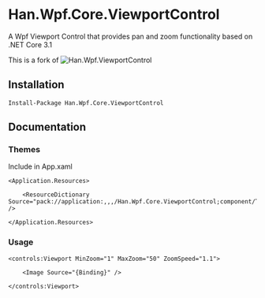 # Han.Wpf.Core.ViewportControl
A Wpf Viewport Control that provides pan and zoom functionality based on .NET Core 3.1

This is a fork of ![Han.Wpf.ViewportControl](https://github.com/ahancock1/Han.Wpf.ViewportControl)

## Installation

    Install-Package Han.Wpf.Core.ViewportControl
    
## Documentation

### Themes
Include in App.xaml

    <Application.Resources>

        <ResourceDictionary Source="pack://application:,,,/Han.Wpf.Core.ViewportControl;component/Themes/Generic.xaml" />

    </Application.Resources>

### Usage

    <controls:Viewport MinZoom="1" MaxZoom="50" ZoomSpeed="1.1">

        <Image Source="{Binding}" />

    </controls:Viewport>
